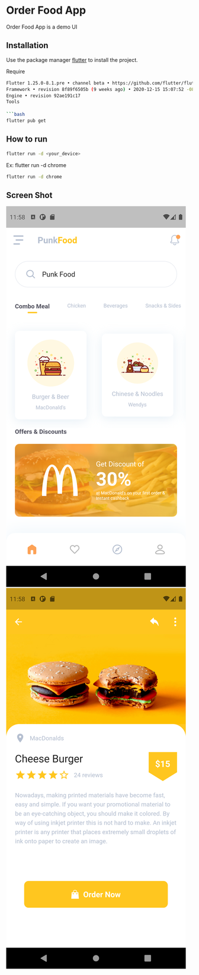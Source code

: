 # Order Food App

Order Food App is a demo UI

## Installation

Use the package manager [flutter](https://flutter.dev/docs/get-started/install) to install the project.

Require
```bash
Flutter 1.25.0-8.1.pre • channel beta • https://github.com/flutter/flutter.git
Framework • revision 8f89f6505b (9 weeks ago) • 2020-12-15 15:07:52 -0800
Engine • revision 92ae191c17
Tools

```bash
flutter pub get
```

## How to run

```bash
flutter run -d <your_device>
```
Ex: flutter run -d chrome

```bash
flutter run -d chrome
```

## Screen Shot
![](https://raw.githubusercontent.com/sun1211/order_food/master/screenShot/Screenshot_1613192331.png)
![](https://raw.githubusercontent.com/sun1211/order_food/master/screenShot/Screenshot_1613192336.png)